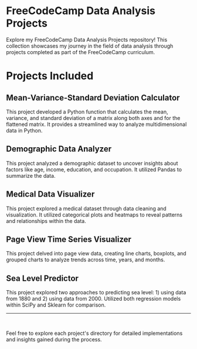 
# FreeCodeCamp Data Analysis Projects

Explore my FreeCodeCamp Data Analysis Projects repository! This collection showcases my journey in the field of data analysis through projects completed as part of the FreeCodeCamp curriculum.

# Projects Included

## Mean-Variance-Standard Deviation Calculator

This project developed a Python function that calculates the mean, variance, and standard deviation of a matrix along both axes and for the flattened matrix. It provides a streamlined way to analyze multidimensional data in Python.

## Demographic Data Analyzer

This project analyzed a demographic dataset to uncover insights about factors like age, income, education, and occupation. It utilized Pandas to summarize the data.

## Medical Data Visualizer

This project explored a medical dataset through data cleaning and visualization. It utilized categorical plots and heatmaps to reveal patterns and relationships within the data.

## Page View Time Series Visualizer

This project delved into page view data, creating line charts, boxplots, and grouped charts to analyze trends across time, years, and months.

## Sea Level Predictor



This project explored two approaches to predicting sea level: 1) using data from 1880 and 2) using data from 2000. Utilized both regression models within SciPy and Sklearn for comparison.

---
&nbsp;

Feel free to explore each project's directory for detailed implementations and insights gained during the process.
&nbsp;

